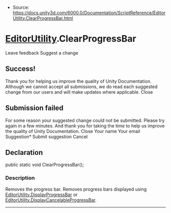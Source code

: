 * Source: https://docs.unity3d.com/6000.0/Documentation/ScriptReference/EditorUtility.ClearProgressBar.html

#  [EditorUtility](https://docs.unity3d.com/6000.0/Documentation/ScriptReference/EditorUtility.html).ClearProgressBar
Leave feedback
Suggest a change
## Success!
Thank you for helping us improve the quality of Unity Documentation. Although we cannot accept all submissions, we do read each suggested change from our users and will make updates where applicable.
Close
## Submission failed
For some reason your suggested change could not be submitted. Please <a>try again</a> in a few minutes. And thank you for taking the time to help us improve the quality of Unity Documentation.
Close
Your name Your email Suggestion* Submit suggestion
Cancel
## Declaration
public static void ClearProgressBar(); 
### Description
Removes the progress bar.
Removes progress bars displayed using [EditorUtility.DisplayProgressBar](https://docs.unity3d.com/6000.0/Documentation/ScriptReference/EditorUtility.DisplayProgressBar.html) or [EditorUtility.DisplayCancelableProgressBar](https://docs.unity3d.com/6000.0/Documentation/ScriptReference/EditorUtility.DisplayCancelableProgressBar.html).
* * *
